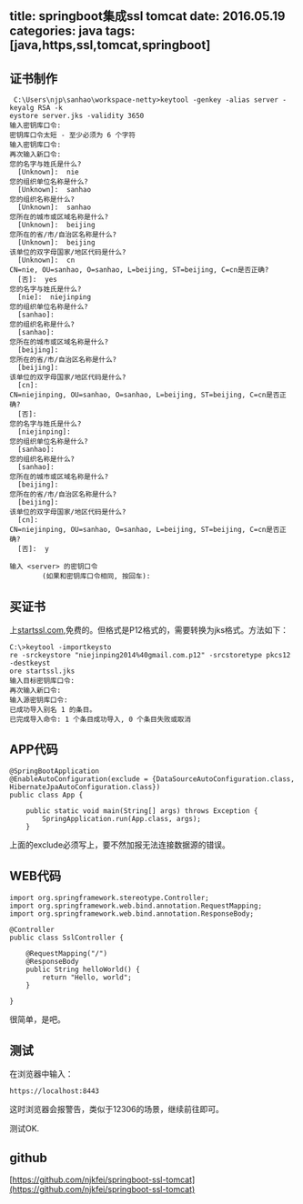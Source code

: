 title: springboot集成ssl tomcat
date: 2016.05.19
categories: java
tags: [java,https,ssl,tomcat,springboot]
---

## 证书制作

```
 C:\Users\njp\sanhao\workspace-netty>keytool -genkey -alias server -keyalg RSA -k
eystore server.jks -validity 3650
输入密钥库口令:
密钥库口令太短 - 至少必须为 6 个字符
输入密钥库口令:
再次输入新口令:
您的名字与姓氏是什么?
  [Unknown]:  nie
您的组织单位名称是什么?
  [Unknown]:  sanhao
您的组织名称是什么?
  [Unknown]:  sanhao
您所在的城市或区域名称是什么?
  [Unknown]:  beijing
您所在的省/市/自治区名称是什么?
  [Unknown]:  beijing
该单位的双字母国家/地区代码是什么?
  [Unknown]:  cn
CN=nie, OU=sanhao, O=sanhao, L=beijing, ST=beijing, C=cn是否正确?
  [否]:  yes
您的名字与姓氏是什么?
  [nie]:  niejinping
您的组织单位名称是什么?
  [sanhao]:
您的组织名称是什么?
  [sanhao]:
您所在的城市或区域名称是什么?
  [beijing]:
您所在的省/市/自治区名称是什么?
  [beijing]:
该单位的双字母国家/地区代码是什么?
  [cn]:
CN=niejinping, OU=sanhao, O=sanhao, L=beijing, ST=beijing, C=cn是否正确?
  [否]:
您的名字与姓氏是什么?
  [niejinping]:
您的组织单位名称是什么?
  [sanhao]:
您的组织名称是什么?
  [sanhao]:
您所在的城市或区域名称是什么?
  [beijing]:
您所在的省/市/自治区名称是什么?
  [beijing]:
该单位的双字母国家/地区代码是什么?
  [cn]:
CN=niejinping, OU=sanhao, O=sanhao, L=beijing, ST=beijing, C=cn是否正确?
  [否]:  y

输入 <server> 的密钥口令
        (如果和密钥库口令相同, 按回车):
```
## 买证书
上[startssl.com](startssl.com),免费的。但格式是P12格式的，需要转换为jks格式。方法如下：
```
C:\>keytool -importkeysto
re -srckeystore "niejinping2014%40gmail.com.p12" -srcstoretype pkcs12 -destkeyst
ore startssl.jks
输入目标密钥库口令:
再次输入新口令:
输入源密钥库口令:
已成功导入别名 1 的条目。
已完成导入命令: 1 个条目成功导入, 0 个条目失败或取消
```

## APP代码
```
@SpringBootApplication
@EnableAutoConfiguration(exclude = {DataSourceAutoConfiguration.class, HibernateJpaAutoConfiguration.class})
public class App {

    public static void main(String[] args) throws Exception {
        SpringApplication.run(App.class, args);
    }
```

上面的exclude必须写上，要不然加报无法连接数据源的错误。

## WEB代码
```
import org.springframework.stereotype.Controller;
import org.springframework.web.bind.annotation.RequestMapping;
import org.springframework.web.bind.annotation.ResponseBody;

@Controller
public class SslController {

    @RequestMapping("/")
    @ResponseBody
    public String helloWorld() {
        return "Hello, world";
    }

}
```

很简单，是吧。

## 测试
在浏览器中输入：
```
https://localhost:8443
```

这时浏览器会报警告，类似于12306的场景，继续前往即可。

测试OK.

## github
  [https://github.com/njkfei/springboot-ssl-tomcat](https://github.com/njkfei/springboot-ssl-tomcat)